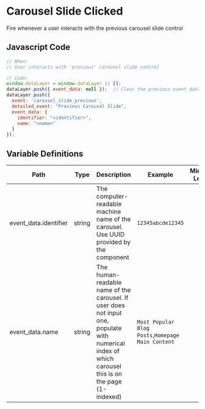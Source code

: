 # Carousel Slide Clicked

Fire whenever a user interacts with the previous carousel slide control

## Javascript Code

```js
// When:
// User interacts with 'previous' carousel slide control

// Code:
window.dataLayer = window.dataLayer || [];
dataLayer.push({ event_data: null });  // Clear the previous event_data object.
dataLayer.push({
  event: 'carousel_slide_previous',
  detailed_event: "Previous Carousel Slide",
  event_data: {
    identifier: "<identifier>",
    name: "<name>"
  }
});
```

## Variable Definitions

|Path|Type|Description|Example|Minimum Length|Maximum Length|Minimum|
| --- | --- | --- | --- | --- | --- | --- |
|event_data.identifier|string|The computer-readable machine name of the carousel. Use UUID provided by the component|`12345abcde12345`||`100`||
|event_data.name|string|The human-readable name of the carousel. If user does not input one, populate with numerical index of which carousel this is on the page (1-indexed)|`Most Popular Blog Posts`,`Homepage Main Content`||`100`||
